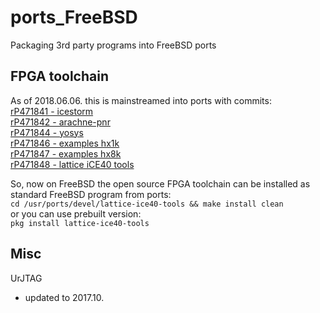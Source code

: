 # ports_FreeBSD
Packaging 3rd party programs into FreeBSD ports

## FPGA toolchain
As of 2018.06.06. this is mainstreamed into ports with commits:  
[rP471841 - icestorm](https://reviews.freebsd.org/rP471841)  
[rP471842 - arachne-pnr](https://reviews.freebsd.org/rP471842)  
[rP471844 - yosys](https://reviews.freebsd.org/rP471844)  
[rP471846 - examples hx1k](https://reviews.freebsd.org/rP471846)  
[rP471847 - examples hx8k](https://reviews.freebsd.org/rP471847)  
[rP471848 - lattice iCE40 tools](https://reviews.freebsd.org/rP471848)  

So, now on FreeBSD the open source FPGA toolchain can be installed as standard FreeBSD program from ports:  
``cd /usr/ports/devel/lattice-ice40-tools && make install clean``  
or you can use prebuilt version:  
``pkg install lattice-ice40-tools``  

## Misc
UrJTAG
- updated to 2017.10.
